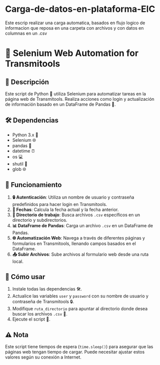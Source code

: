 # Carga-de-datos-en-plataforma-EIC
Este escrip realizar una carga automatica, basados en flujo logico de informacion que reposa en una carpeta con archivos y con datos en columnas en un .csv

# 🤖 Selenium Web Automation for Transmitools

## 📝 Descripción

Este script de Python 🐍 utiliza Selenium para automatizar tareas en la página web de Transmitools. Realiza acciones como login y actualización de información basado en un DataFrame de Pandas 🐼.

## 🛠️ Dependencias

- Python 3.x 🐍
- Selenium 🌐
- pandas 🐼
- datetime ⏰
- os 💻
- shutil 📂
- glob 🌐

## 🔄 Funcionamiento

1. **🔒 Autenticación**: Utiliza un nombre de usuario y contraseña predefinidos para hacer login en Transmitools.
2. **📅 Fechas**: Calcula la fecha actual y la fecha anterior.
3. **📂 Directorio de trabajo**: Busca archivos `.csv` específicos en un directorio y subdirectorios.
4. **📊 DataFrame de Pandas**: Carga un archivo `.csv` en un DataFrame de Pandas.
5. **🌐 Automatización Web**: Navega a través de diferentes páginas y formularios en Transmitools, llenando campos basados en el DataFrame.
6. **📤 Subir Archivos**: Sube archivos al formulario web desde una ruta local.

## 🚀 Cómo usar

1. Instale todas las dependencias 🛠️.
2. Actualice las variables `user` y `password` con su nombre de usuario y contraseña de Transmitools 🔒.
3. Modifique `ruta_directorio` para apuntar al directorio donde desea buscar los archivos `.csv` 📂.
4. Ejecute el script 🚀.

## ⚠️ Nota

Este script tiene tiempos de espera (`time.sleep()`) para asegurar que las páginas web tengan tiempo de cargar. Puede necesitar ajustar estos valores según su conexión a Internet.

